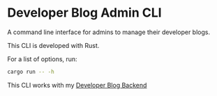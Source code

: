 # Developer Blog Admin CLI

A command line interface for admins to manage their developer blogs.

This CLI is developed with Rust.

For a list of options, run:

``` bash
cargo run -- -h
```

This CLI works with my [Developer Blog Backend](https://github.com/b-vennes/developer-blog-backend)
